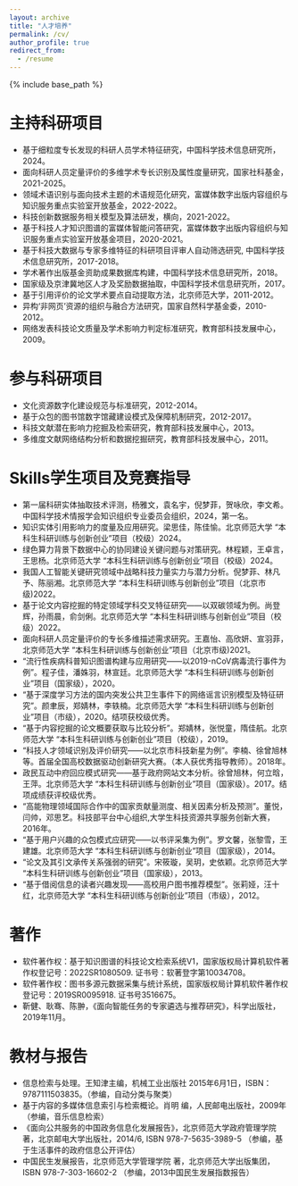```yaml
---
layout: archive
title: "人才培养"
permalink: /cv/
author_profile: true
redirect_from:
  - /resume
---
```


{% include base_path %}

主持科研项目
======
* 基于细粒度专长发现的科研人员学术特征研究，中国科学技术信息研究所，2024。
* 面向科研人员定量评价的多维学术专长识别及属性度量研究，国家社科基金，2021-2025。
* 领域术语识别与面向技术主题的术语规范化研究，富媒体数字出版内容组织与知识服务重点实验室开放基金，2022-2022。
* 科技创新数据服务相关模型及算法研发，横向，2021-2022。
* 基于科技人才知识图谱的富媒体智能问答研究，富媒体数字出版内容组织与知识服务重点实验室开放基金项目，2020-2021。
* 基于科技大数据与专家多维特征的科研项目评审人自动筛选研究, 中国科学技术信息研究所，2017-2018。
* 学术著作出版基金资助成果数据库构建，中国科学技术信息研究所，2018。
* 国家级及京津冀地区人才及奖励数据抽取，中国科学技术信息研究所，2017。
* 基于引用评价的论文学术要点自动提取方法，北京师范大学，2011-2012。
* 异构‘非网页’资源的组织与融合方法研究，国家自然科学基金委，2010-2012。
* 网络发表科技论文质量及学术影响力判定标准研究，教育部科技发展中心，2009。

参与科研项目
======
* 文化资源数字化建设规范与标准研究，2012-2014。
* 基于众包的图书馆数字馆藏建设模式及保障机制研究，2012-2017。
* 科技文献潜在影响力挖掘及检索研究，教育部科技发展中心，2013。
* 多维度文献网络结构分析和数据挖掘研究，教育部科技发展中心，2011。
  
Skills学生项目及竞赛指导
======
* 第一届科研实体抽取技术评测，杨雅文，袁名宇，倪梦菲，贺咏欣，李文希。中国科学技术情报学会知识组织专业委员会组织，2024，第一名。
* 知识实体引用影响力的度量及应用研究。梁思佳，陈佳愉。北京师范大学 “本科生科研训练与创新创业”项目（校级）2024。
* 绿色算力背景下数据中心的协同建设关键问题与对策研究。林程颖，王卓言，王思杨。北京师范大学 “本科生科研训练与创新创业”项目（校级）2024。
* 我国人工智能关键研究领域中战略科技力量实力与潜力分析。倪梦菲、林凡予、陈丽湘。北京师范大学 “本科生科研训练与创新创业”项目（北京市级)2022。
* 基于论文内容挖掘的特定领域学科交叉特征研究——以双碳领域为例。尚登辉，孙雨晨，俞剑俐。北京师范大学 “本科生科研训练与创新创业”项目（校级）2022。
* 面向科研人员定量评价的专长多维描述需求研究。王嘉怡、高欣妍、宣羽菲，北京师范大学 “本科生科研训练与创新创业”项目（北京市级)2021。
* “流行性疾病科普知识图谱构建与应用研究——以2019-nCoV病毒流行事件为例”。程子佳，潘姝羽，林宣廷。北京师范大学 “本科生科研训练与创新创业”项目（国家级），2020。
* “基于深度学习方法的国内突发公共卫生事件下的网络谣言识别模型及特征研究”。颜聿辰，郑婧林，李轶楠。北京师范大学 “本科生科研训练与创新创业”项目（市级），2020。结项获校级优秀。
* “基于内容挖掘的论文概要获取与比较分析”。郑婧林，张悦童，隋佳航。北京师范大学 “本科生科研训练与创新创业”项目（校级），2019。
* “科技人才领域识别及评价研究——以北京市科技新星为例”。李楠、徐曾旭林等。首届全国高校数据驱动创新研究大赛。（本人获优秀指导教师）。2018年。
* 政民互动中府回应模式研究——基于政府网站文本分析。徐曾旭林，何立晗，王萍。北京师范大学 “本科生科研训练与创新创业”项目（国家级）。2017。结项成绩获评校级优秀。
* “高能物理领域国际合作中的国家贡献量测度、相关因素分析及预测”。董悦，闫帅，邓思艺。科技部平台中心组织,大学生科技资源共享服务创新大赛，2016年。
* “基于用户兴趣的众包模式应研究——以书评采集为例”。罗文馨，张黎雪，王建雄。北京师范大学 “本科生科研训练与创新创业”项目（国家级），2014。
* “论文及其引文承传关系强弱的研究”。宋筱璇，吴玥，史依颖。北京师范大学 “本科生科研训练与创新创业”项目（国家级），2013。
* “基于借阅信息的读者兴趣发现——高校用户图书推荐模型”。张莉娅，汪十红，北京师范大学 “本科生科研训练与创新创业”项目（市级），2012。

著作
======
* 软件著作权：基于知识图谱的科技论文检索系统V1，国家版权局计算机软件著作权登记号：2022SR1080509. 证书号：软著登字第10034708。
* 软件著作权：图书多源元数据采集与统计系统，国家版权局计算机软件著作权登记号：2019SR0095918. 证书号3516675。
* 靳健、耿骞、陈翀，《面向智能任务的专家遴选与推荐研究》，科学出版社，2019年11月。
  
教材与报告
======
* 信息检索与处理。王知津主编，机械工业出版社 2015年6月1日，ISBN：9787111503835。（参编，自动分类与聚类）
* 基于内容的多媒体信息索引与检索概论。肖明 编，人民邮电出版社，2009年（参编，音乐信息检索）
* 《面向公共服务的中国政务信息化发展报告》，北京师范大学政府管理学院著，北京邮电大学出版社，2014/6, ISBN 978-7-5635-3989-5 （参编，基于生活事件的政府信息公开评估）
* 中国民生发展报告，北京师范大学管理学院 著，北京师范大学出版集团，ISBN 978-7-303-16602-2 （参编，2013中国民生发展指数报告）
